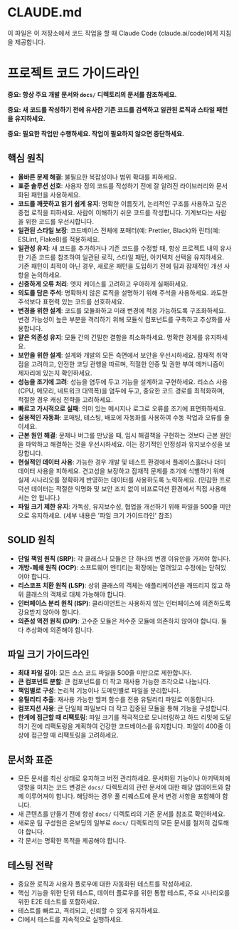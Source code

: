 # CLAUDE.md

이 파일은 이 저장소에서 코드 작업을 할 때 Claude Code (claude.ai/code)에게 지침을 제공합니다.

# 프로젝트 코드 가이드라인

**중요: 항상 주요 개발 문서와 `docs/` 디렉토리의 문서를 참조하세요.**

**중요: 새 코드를 작성하기 전에 유사한 기존 코드를 검색하고 일관된 로직과 스타일 패턴을 유지하세요.**

**중요: 필요한 작업만 수행하세요. 작업이 필요하지 않으면 중단하세요.**

## 핵심 원칙

- **올바른 문제 해결**: 불필요한 복잡성이나 범위 확대를 피하세요.
- **표준 솔루션 선호**: 사용자 정의 코드를 작성하기 전에 잘 알려진 라이브러리와 문서화된 패턴을 사용하세요.
- **코드를 깨끗하고 읽기 쉽게 유지**: 명확한 이름짓기, 논리적인 구조를 사용하고 깊은 중첩 로직을 피하세요. 사람이 이해하기 쉬운 코드를 작성합니다. 기계보다는 사람을 위한 코드를 우선시합니다.
- **일관된 스타일 보장**: 코드베이스 전체에 포매터(예: Prettier, Black)와 린터(예: ESLint, Flake8)를 적용하세요.
- **일관성 유지**: 새 코드를 추가하거나 기존 코드를 수정할 때, 항상 프로젝트 내의 유사한 기존 코드를 참조하여 일관된 로직, 스타일 패턴, 아키텍처 선택을 유지하세요. 기존 패턴이 최적이 아닌 경우, 새로운 패턴을 도입하기 전에 팀과 잠재적인 개선 사항을 논의하세요.
- **신중하게 오류 처리**: 엣지 케이스를 고려하고 우아하게 실패하세요.
- **의도를 담은 주석**: 명확하지 않은 로직을 설명하기 위해 주석을 사용하세요. 과도한 주석보다 표현력 있는 코드를 선호하세요.
- **변경을 위한 설계**: 코드를 모듈화하고 미래 변경에 적응 가능하도록 구조화하세요. 변경 가능성이 높은 부분을 격리하기 위해 모듈식 컴포넌트를 구축하고 추상화를 사용합니다.
- **얕은 의존성 유지**: 모듈 간의 긴밀한 결합을 최소화하세요. 명확한 경계를 유지하세요.
- **보안을 위한 설계**: 설계와 개발의 모든 측면에서 보안을 우선시하세요. 잠재적 취약점을 고려하고, 안전한 코딩 관행을 따르며, 적절한 인증 및 권한 부여 메커니즘이 제자리에 있는지 확인하세요.
- **성능을 조기에 고려**: 성능을 염두에 두고 기능을 설계하고 구현하세요. 리소스 사용(CPU, 메모리, 네트워크 대역폭)을 염두에 두고, 중요한 코드 경로를 최적화하며, 적절한 경우 캐싱 전략을 고려하세요.
- **빠르고 가시적으로 실패**: 의미 있는 메시지나 로그로 오류를 조기에 표면화하세요.
- **실용적인 자동화**: 포매팅, 테스팅, 배포에 자동화를 사용하여 수동 작업과 오류를 줄이세요.
- **근본 원인 해결**: 문제나 버그를 만났을 때, 임시 해결책을 구현하는 것보다 근본 원인을 파악하고 해결하는 것을 우선시하세요. 이는 장기적인 안정성과 유지보수성을 보장합니다.
- **현실적인 데이터 사용**: 가능한 경우 개발 및 테스트 환경에서 플레이스홀더나 더미 데이터 사용을 피하세요. 견고성을 보장하고 잠재적 문제를 조기에 식별하기 위해 실제 시나리오를 정확하게 반영하는 데이터를 사용하도록 노력하세요. (민감한 프로덕션 데이터는 적절한 익명화 및 보안 조치 없이 비프로덕션 환경에서 직접 사용해서는 안 됩니다.)
- **파일 크기 제한 유지**: 가독성, 유지보수성, 협업을 개선하기 위해 파일을 500줄 미만으로 유지하세요. (세부 내용은 '파일 크기 가이드라인' 참조)

## SOLID 원칙

- **단일 책임 원칙 (SRP)**: 각 클래스나 모듈은 단 하나의 변경 이유만을 가져야 합니다.
- **개방-폐쇄 원칙 (OCP)**: 소프트웨어 엔티티는 확장에는 열려있고 수정에는 닫혀있어야 합니다.
- **리스코프 치환 원칙 (LSP)**: 상위 클래스의 객체는 애플리케이션을 깨뜨리지 않고 하위 클래스의 객체로 대체 가능해야 합니다.
- **인터페이스 분리 원칙 (ISP)**: 클라이언트는 사용하지 않는 인터페이스에 의존하도록 강요받지 않아야 합니다.
- **의존성 역전 원칙 (DIP)**: 고수준 모듈은 저수준 모듈에 의존하지 않아야 합니다. 둘 다 추상화에 의존해야 합니다.

## 파일 크기 가이드라인

- **최대 파일 길이**: 모든 소스 코드 파일을 500줄 미만으로 제한합니다.
- **큰 컴포넌트 분할**: 큰 컴포넌트를 더 작고 재사용 가능한 조각으로 나눕니다.
- **책임별로 구성**: 논리적 기능이나 도메인별로 파일을 분리합니다.
- **유틸리티 추출**: 재사용 가능한 헬퍼 함수를 전용 유틸리티 파일로 이동합니다.
- **컴포지션 사용**: 큰 단일체 파일보다 더 작고 집중된 모듈을 통해 기능을 구성합니다.
- **한계에 접근할 때 리팩토링**: 파일 크기를 적극적으로 모니터링하고 하드 리밋에 도달하기 전에 리팩토링을 계획하여 건강한 코드베이스를 유지합니다. 파일이 400줄 이상에 접근할 때 리팩토링을 고려하세요.

## 문서화 표준

- 모든 문서를 최신 상태로 유지하고 버전 관리하세요. 문서화된 기능이나 아키텍처에 영향을 미치는 코드 변경은 `docs/` 디렉토리의 관련 문서에 대한 해당 업데이트와 함께 이루어져야 합니다. 해당하는 경우 풀 리퀘스트에 문서 변경 사항을 포함해야 합니다.
- 새 콘텐츠를 만들기 전에 항상 `docs/` 디렉토리의 기존 문서를 참조로 확인하세요.
- 새로운 팀 구성원은 온보딩의 일부로 `docs/` 디렉토리의 모든 문서를 철저히 검토해야 합니다.
- 각 문서는 명확한 목적을 제공해야 합니다.

## 테스팅 전략

- 중요한 로직과 사용자 플로우에 대한 자동화된 테스트를 작성하세요.
- 핵심 기능을 위한 단위 테스트, 데이터 플로우를 위한 통합 테스트, 주요 시나리오를 위한 E2E 테스트를 포함하세요.
- 테스트를 빠르고, 격리되고, 신뢰할 수 있게 유지하세요.
- CI에서 테스트를 지속적으로 실행하세요.
